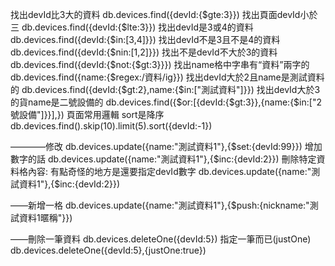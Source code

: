 找出devId比3大的資料
db.devices.find({devId:{$gte:3}})
找出頁面devId小於三
 db.devices.find({devId:{$lte:3}})
找出devId是3或4的資料 
db.devices.find({devId:{$in:[3,4]}})
找出devId不是3且不是4的資料 
db.devices.find({devId:{$nin:[1,2]}})
找出不是devId不大於3的資料
db.devices.find({devId:{$not:{$gt:3}}})
找出name格中字串有“資料”兩字的
db.devices.find({name:{$regex:/資料/ig}})
找出devId大於2且name是測試資料的
db.devices.find({devId:{$gt:2},name:{$in:["測試資料"]}})
找出devId大於3的貨name是二號設備的
db.devices.find({$or:[{devId:{$gt:3}},{name:{$in:["2號設備"]}}],})
頁面常用邏輯 sort是降序
db.devices.find().skip(10).limit(5).sort({devId:-1})

————修改
db.devices.update({name:"測試資料1"},{$set:{devId:99}})
增加數字的話
db.devices.update({name:"測試資料1"},{$inc:{devId:2}})
刪除特定資料格內容: 有點奇怪的地方是還要指定devId數字
db.devices.update({name:"測試資料1"},{$inc:{devId:2}})

——新增一格
db.devices.update({name:"測試資料1"},{$push:{nickname:"測試資料1暱稱"}})

——刪除一筆資料
db.devices.deleteOne({devId:5})
指定一筆而已(justOne)
db.devices.deleteOne({devId:5},{justOne:true})

